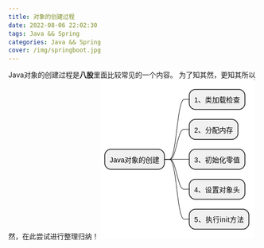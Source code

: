 ```yaml
---
title: 对象的创建过程
date: 2022-08-06 22:02:30
tags: Java && Spring
categories: Java && Spring
cover: /img/springboot.jpg
---
```


Java对象的创建过程是**八股**里面比较常见的一个内容。
为了知其然，更知其所以然，在此尝试进行整理归纳！
![jvm_02_01](../img/Java_and_Spring/jvm02/jvm_02_01.png)

